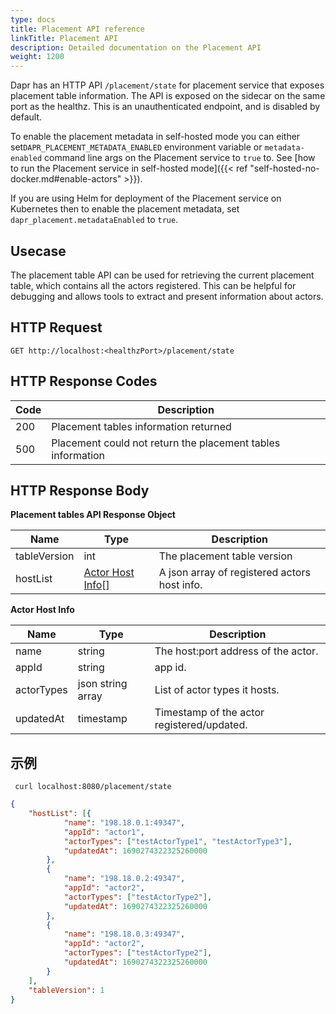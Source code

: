 ```yaml
---
type: docs
title: Placement API reference
linkTitle: Placement API
description: Detailed documentation on the Placement API
weight: 1200
---
```


Dapr has an HTTP API `/placement/state` for placement service that exposes placement table information. The API is exposed on the sidecar on the same port as the healthz. This is an unauthenticated endpoint, and is disabled by default.

To enable the placement metadata in self-hosted mode you can either set`DAPR_PLACEMENT_METADATA_ENABLED` environment variable or `metadata-enabled` command line args on the Placement service to `true` to. See [how to run the Placement service in self-hosted mode]({{< ref "self-hosted-no-docker.md#enable-actors" >}}).

If you are using Helm for deployment of the Placement service on Kubernetes then to enable the placement metadata, set `dapr_placement.metadataEnabled` to `true`.

## Usecase

The placement table API can be used for retrieving the current placement table, which contains all the actors registered. This can be helpful for debugging and allows tools to extract and present information about actors.

## HTTP Request

```
GET http://localhost:<healthzPort>/placement/state
```

## HTTP Response Codes

| Code | Description                                                 |
| ---- | ----------------------------------------------------------- |
| 200  | Placement tables information returned                       |
| 500  | Placement could not return the placement tables information |

## HTTP Response Body

**Placement tables API Response Object**

| Name         | Type                                                                                    | Description                                                  |
| ------------ | --------------------------------------------------------------------------------------- | ------------------------------------------------------------ |
| tableVersion | int                                                                                     | The placement table version                                  |
| hostList     | [Actor Host Info](#actorhostinfo)[] | A json array of registered actors host info. |

<a id="actorhostinfo"></a>**Actor Host Info**

| Name       | Type              | Description                                                         |
| ---------- | ----------------- | ------------------------------------------------------------------- |
| name       | string            | The host:port address of the actor. |
| appId      | string            | app id.                                             |
| actorTypes | json string array | List of actor types it hosts.                       |
| updatedAt  | timestamp         | Timestamp of the actor registered/updated.          |

## 示例

```shell
 curl localhost:8080/placement/state
```

```json
{
	"hostList": [{
			"name": "198.18.0.1:49347",
			"appId": "actor1",
			"actorTypes": ["testActorType1", "testActorType3"],
			"updatedAt": 1690274322325260000
		},
		{
			"name": "198.18.0.2:49347",
			"appId": "actor2",
			"actorTypes": ["testActorType2"],
			"updatedAt": 1690274322325260000
		},
		{
			"name": "198.18.0.3:49347",
			"appId": "actor2",
			"actorTypes": ["testActorType2"],
			"updatedAt": 1690274322325260000
		}
	],
	"tableVersion": 1
}
```
